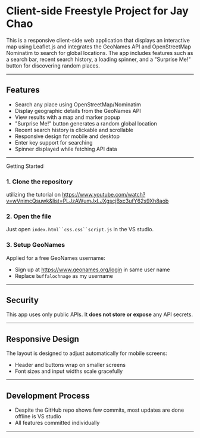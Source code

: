 # Client-side Freestyle Project for Jay Chao

This is a responsive client-side web application that displays an interactive map using Leaflet.js and integrates the GeoNames API and OpenStreetMap Nominatim to search for global locations. The app includes features such as a search bar, recent search history, a loading spinner, and a "Surprise Me!" button for discovering random places.

---

## Features

- Search any place using OpenStreetMap/Nominatim
- Display geographic details from the GeoNames API
- View results with a map and marker popup
- "Surprise Me!" button generates a random global location
- Recent search history is clickable and scrollable
- Responsive design for mobile and desktop
- Enter key support for searching
- Spinner displayed while fetching API data

---

Getting Started

### 1. Clone the repository
utilizing the tutorial on https://www.youtube.com/watch?v=wVnimcQsuwk&list=PLJzAWumJxLJXgscjBxc3ufY62s9Xh8aob

### 2. Open the file
Just open `index.html``css.css``script.js` in the VS studio.

### 3. Setup GeoNames
Applied for a free GeoNames username:
- Sign up at https://www.geonames.org/login in same user name
- Replace `buffalochnage` as my username

---

## Security
This app uses only public APIs. It **does not store or expose** any API secrets.

---

##  Responsive Design
The layout is designed to adjust automatically for mobile screens:
- Header and buttons wrap on smaller screens
- Font sizes and input widths scale gracefully

---

##  Development Process
- Despite the GitHub repo shows few commits, most updates are done offline is VS studio
- All features committed individually

---





```